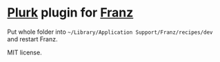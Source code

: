 # [Plurk](https://plurk.com) plugin for [Franz](http://meetfranz.com)

Put whole folder into `~/Library/Application Support/Franz/recipes/dev` and restart Franz.  

MIT license.
